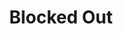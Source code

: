 ---
pid: LLP408
title: Blocked Out
location_transcription: Flaiken AVE
zipcode: 
outside_phl: 
neighborhood: 
age: '10'
age_range: 6-13
instagram: 
image_file_name: LLP_408.jpg
proposal_transcription: 
topic: Figure
topic_summary: '0'
type: Sculpture Statue
keywords_other: eye
credit: Ricardo Ochoa
image_labels: 
twitter: 
facebook: 
permalink: "/monuments/llp408/"
layout: item-page
---